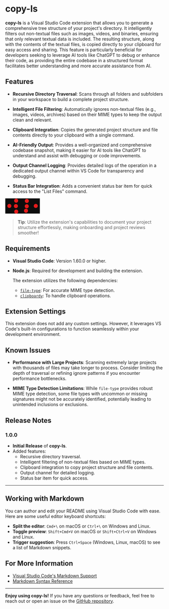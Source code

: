 # copy-ls

**copy-ls** is a Visual Studio Code extension that allows you to generate a comprehensive tree structure of your project's directory. It intelligently filters out non-textual files such as images, videos, and binaries, ensuring that only relevant textual data is included. The resulting structure, along with the contents of the textual files, is copied directly to your clipboard for easy access and sharing. This feature is particularly beneficial for developers seeking to leverage AI tools like ChatGPT to debug or enhance their code, as providing the entire codebase in a structured format facilitates better understanding and more accurate assistance from AI.

## Features

- **Recursive Directory Traversal**: Scans through all folders and subfolders in your workspace to build a complete project structure.
  
- **Intelligent File Filtering**: Automatically ignores non-textual files (e.g., images, videos, archives) based on their MIME types to keep the output clean and relevant.
  
- **Clipboard Integration**: Copies the generated project structure and file contents directly to your clipboard with a single command.
  
- **AI-Friendly Output**: Provides a well-organized and comprehensive codebase snapshot, making it easier for AI tools like ChatGPT to understand and assist with debugging or code improvements.
  
- **Output Channel Logging**: Provides detailed logs of the operation in a dedicated output channel within VS Code for transparency and debugging.
  
- **Status Bar Integration**: Adds a convenient status bar item for quick access to the "List Files" command.

![copy-ls Feature](image.png)

> **Tip**: Utilize the extension's capabilities to document your project structure effortlessly, making onboarding and project reviews smoother!

## Requirements

- **Visual Studio Code**: Version 1.60.0 or higher.
- **Node.js**: Required for development and building the extension.
  
  The extension utilizes the following dependencies:
  
  - [`file-type`](https://www.npmjs.com/package/file-type): For accurate MIME type detection.
  - [`clipboardy`](https://www.npmjs.com/package/clipboardy): To handle clipboard operations.

## Extension Settings

This extension does not add any custom settings. However, it leverages VS Code's built-in configurations to function seamlessly within your development environment.

## Known Issues

- **Performance with Large Projects**: Scanning extremely large projects with thousands of files may take longer to process. Consider limiting the depth of traversal or refining ignore patterns if you encounter performance bottlenecks.
  
- **MIME Type Detection Limitations**: While `file-type` provides robust MIME type detection, some file types with uncommon or missing signatures might not be accurately identified, potentially leading to unintended inclusions or exclusions.

## Release Notes

### 1.0.0

- **Initial Release** of **copy-ls**.
- Added features:
  - Recursive directory traversal.
  - Intelligent filtering of non-textual files based on MIME types.
  - Clipboard integration to copy project structure and file contents.
  - Output channel for detailed logging.
  - Status bar item for quick access.

---

## Working with Markdown

You can author and edit your README using Visual Studio Code with ease. Here are some useful editor keyboard shortcuts:

- **Split the editor**: `Cmd+\` on macOS or `Ctrl+\` on Windows and Linux.
- **Toggle preview**: `Shift+Cmd+V` on macOS or `Shift+Ctrl+V` on Windows and Linux.
- **Trigger suggestion**: Press `Ctrl+Space` (Windows, Linux, macOS) to see a list of Markdown snippets.

## For More Information

- [Visual Studio Code's Markdown Support](https://code.visualstudio.com/docs/languages/markdown)
- [Markdown Syntax Reference](https://www.markdownguide.org/basic-syntax/)

---

**Enjoy using copy-ls!** If you have any questions or feedback, feel free to reach out or open an issue on the [GitHub repository](https://github.com/7abib04/copy-ls).

